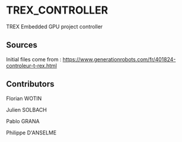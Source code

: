 # TREX_CONTROLLER
TREX Embedded GPU project controller



## Sources

Initial files come from : https://www.generationrobots.com/fr/401824-controleur-t-rex.html



## Contributors

Florian WOTIN

Julien SOLBACH

Pablo GRANA

Philippe D'ANSELME